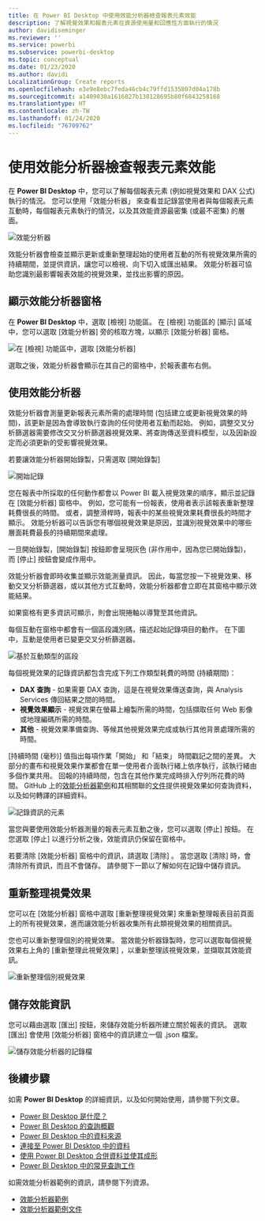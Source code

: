```yaml
---
title: 在 Power BI Desktop 中使用效能分析器檢查報表元素效能
description: 了解視覺效果和報表元素在資源使用量和回應性方面執行的情況
author: davidiseminger
ms.reviewer: ''
ms.service: powerbi
ms.subservice: powerbi-desktop
ms.topic: conceptual
ms.date: 01/23/2020
ms.author: davidi
LocalizationGroup: Create reports
ms.openlocfilehash: e3e9e8ebc7feda46cb4c79ffd1535807d04a178b
ms.sourcegitcommit: a1409030a1616027b138128695b80f6843258168
ms.translationtype: HT
ms.contentlocale: zh-TW
ms.lasthandoff: 01/24/2020
ms.locfileid: "76709762"
---
```

# <a name="use-performance-analyzer-to-examine-report-element-performance"></a>使用效能分析器檢查報表元素效能

在 **Power BI Desktop** 中，您可以了解每個報表元素 (例如視覺效果和 DAX 公式) 執行的情況。 您可以使用「效能分析器」  來查看並記錄當使用者與每個報表元素互動時，每個報表元素執行的情況，以及其效能資源最密集 (或最不密集) 的層面。

![效能分析器](media/desktop-performance-analyzer/performance-analyzer-01.png)

效能分析器會檢查並顯示更新或重新整理起始的使用者互動的所有視覺效果所需的持續期間，並提供資訊，讓您可以檢視、向下切入或匯出結果。 效能分析器可協助您識別最影響報表效能的視覺效果，並找出影響的原因。

## <a name="displaying-the-performance-analyzer-pane"></a>顯示效能分析器窗格

在 **Power BI Desktop** 中，選取 [檢視]  功能區。 在 [檢視]  功能區的 [顯示]  區域中，您可以選取 [效能分析器]  旁的核取方塊，以顯示 [效能分析器] 窗格。

![在 [檢視] 功能區中，選取 [效能分析器]](media/desktop-performance-analyzer/performance-analyzer-02.png)

選取之後，效能分析器會顯示在其自己的窗格中，於報表畫布右側。

## <a name="using-performance-analyzer"></a>使用效能分析器

效能分析器會測量更新報表元素所需的處理時間 (包括建立或更新視覺效果的時間)，該更新是因為會導致執行查詢的任何使用者互動而起始。 例如，調整交叉分析篩選器需要修改交叉分析篩選器視覺效果、將查詢傳送至資料模型，以及因新設定而必須更新的受影響視覺效果。 

若要讓效能分析器開始錄製，只需選取 [開始錄製] 

![開始記錄](media/desktop-performance-analyzer/performance-analyzer-03.png)

您在報表中所採取的任何動作都會以 Power BI 載入視覺效果的順序，顯示並記錄在 [效能分析器] 窗格中。 例如，您可能有一份報表，使用者表示該報表重新整理耗費很長的時間。 或者，調整滑桿時，報表中的某些視覺效果耗費很長的時間才顯示。 效能分析器可以告訴您有哪個視覺效果是原因，並識別視覺效果中的哪些層面耗費最長的持續期間來處理。 

一旦開始錄製，[開始錄製]  按鈕即會呈現灰色 (非作用中，因為您已開始錄製)，而 [停止]  按鈕會變成作用中。 

效能分析器會即時收集並顯示效能測量資訊。 因此，每當您按一下視覺效果、移動交叉分析篩選器，或以其他方式互動時，效能分析器都會立即在其窗格中顯示效能結果。

如果窗格有更多資訊可顯示，則會出現捲軸以導覽至其他資訊。

每個互動在窗格中都會有一個區段識別碼，描述起始記錄項目的動作。 在下圖中，互動是使用者已變更交叉分析篩選器。

![基於互動類型的區段](media/desktop-performance-analyzer/performance-analyzer-04.png)

每個視覺效果的記錄資訊都包含完成下列工作類型耗費的時間 (持續期間)：

* **DAX 查詢** - 如果需要 DAX 查詢，這是在視覺效果傳送查詢，與 Analysis Services 傳回結果之間的時間。
* **視覺效果顯示** - 視覺效果在螢幕上繪製所需的時間，包括擷取任何 Web 影像或地理編碼所需的時間。 
* **其他** - 視覺效果準備查詢、等候其他視覺效果完成或執行其他背景處理所需的時間。

[持續時間 (毫秒)]  值指出每項作業「開始」  和「結束」  時間戳記之間的差異。 大部分的畫布和視覺效果作業都會在單一使用者介面執行緒上依序執行，該執行緒由多個作業共用。 回報的持續時間，包含在其他作業完成時排入佇列所花費的時間。 GitHub 上的[效能分析器範例](https://github.com/microsoft/powerbi-desktop-samples/tree/master/Performance%20Analyzer)和其相關聯的[文件](https://github.com/microsoft/powerbi-desktop-samples/blob/master/Performance%20Analyzer/Power%20BI%20Performance%20Analyzer%20Export%20File%20Format.docx)提供視覺效果如何查詢資料，以及如何轉譯的詳細資料。


![記錄資訊的元素](media/desktop-performance-analyzer/performance-analyzer-06.png)

當您與要使用效能分析器測量的報表元素互動之後，您可以選取 [停止]  按鈕。 在您選取 [停止]  以進行分析之後，效能資訊仍保留在窗格中。

若要清除 [效能分析器] 窗格中的資訊，請選取 [清除]  。 當您選取 [清除]  時，會清除所有資訊，而且不會儲存。 請參閱下一節以了解如何在記錄中儲存資訊。 

## <a name="refreshing-visuals"></a>重新整理視覺效果

您可以在 [效能分析器] 窗格中選取 [重新整理視覺效果]  來重新整理報表目前頁面上的所有視覺效果，進而讓效能分析器收集所有此類視覺效果的相關資訊。

您也可以重新整理個別的視覺效果。 當效能分析器錄製時，您可以選取每個視覺效果右上角的 [重新整理此視覺效果]  ，以重新整理該視覺效果，並擷取其效能資訊。

![重新整理個別視覺效果](media/desktop-performance-analyzer/performance-analyzer-07.png)

## <a name="saving-performance-information"></a>儲存效能資訊

您可以藉由選取 [匯出]  按鈕，來儲存效能分析器所建立關於報表的資訊。 選取 [匯出]  會使用 [效能分析器] 窗格中的資訊建立一個 .json 檔案。 

![儲存效能分析器的記錄檔](media/desktop-performance-analyzer/performance-analyzer-05.png)


## <a name="next-steps"></a>後續步驟
如需 **Power BI Desktop** 的詳細資訊，以及如何開始使用，請參閱下列文章。

* [Power BI Desktop 是什麼？](desktop-what-is-desktop.md)
* [Power BI Desktop 的查詢概觀](desktop-query-overview.md)
* [Power BI Desktop 中的資料來源](desktop-data-sources.md)
* [連接至 Power BI Desktop 中的資料](desktop-connect-to-data.md)
* [使用 Power BI Desktop 合併資料並使其成形](desktop-shape-and-combine-data.md)
* [Power BI Desktop 中的常見查詢工作](desktop-common-query-tasks.md)   

如需效能分析器範例的資訊，請參閱下列資源。

* [效能分析器範例](https://github.com/microsoft/powerbi-desktop-samples/tree/master/Performance%20Analyzer)
* [效能分析器範例文件](https://github.com/microsoft/powerbi-desktop-samples/blob/master/Performance%20Analyzer/Power%20BI%20Performance%20Analyzer%20Export%20File%20Format.docx)